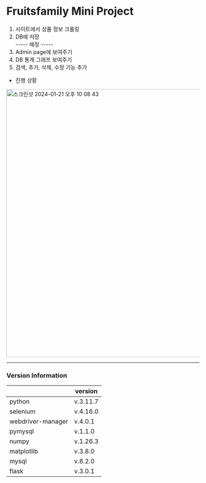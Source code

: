 # Fruitsfamily Mini Project

1. 사이트에서 상품 정보 크롤링  
2. DB에 저장  
----- 예정 -----  
3. Admin page에 보여주기  
4. DB 통계 그래프 보여주기  
5. 검색, 추가, 삭제, 수정 기능 추가  

- 진행 상황
<img width="700" alt="스크린샷 2024-01-21 오후 10 08 43" src="https://github.com/ysolarh/Fruitsfamily-project/assets/70841430/ec842ba7-325f-4b15-bca8-fdbb1ad773f6">

-----
### Version Information
|                   | version  |
|-------------------|----------|
| python            | v.3.11.7 |  
| selenium          | v.4.16.0 |
| webdriver-manager | v.4.0.1  |
| pymysql           | v.1.1.0  |
| numpy             | v.1.26.3 |
| matplotlib        | v.3.8.0  |
| mysql             | v.8.2.0  |
| flask             | v.3.0.1  |

